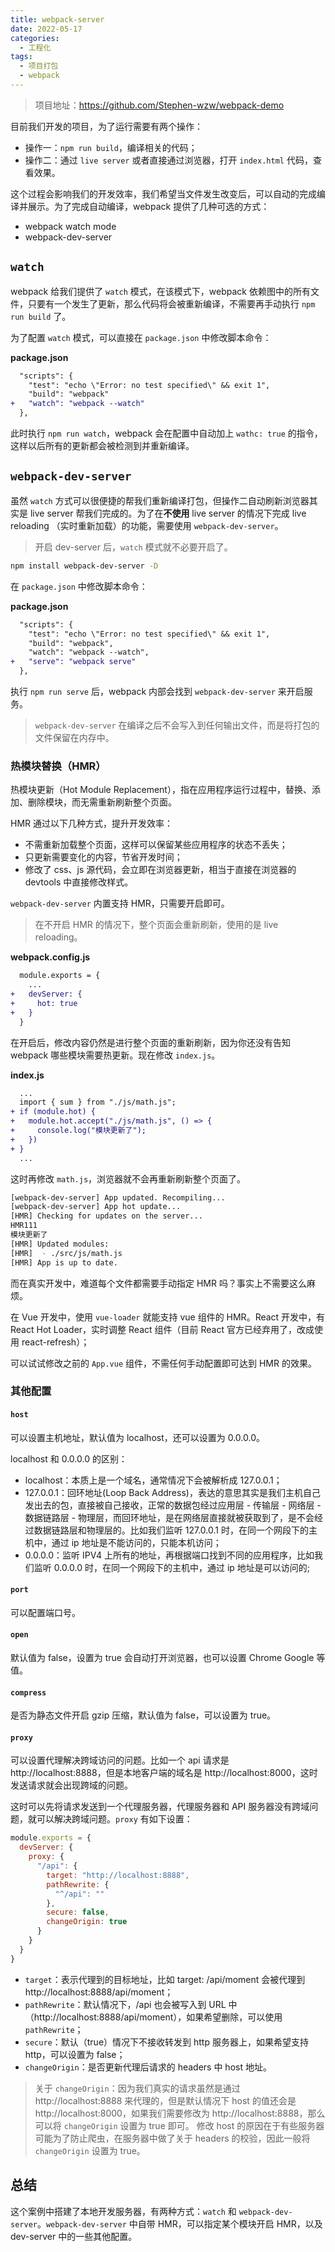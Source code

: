 ```yaml
---
title: webpack-server
date: 2022-05-17
categories:
  - 工程化
tags:
  - 项目打包
  - webpack
---
```


> 项目地址：https://github.com/Stephen-wzw/webpack-demo

目前我们开发的项目，为了运行需要有两个操作：

* 操作一：`npm run build`，编译相关的代码；
* 操作二：通过 `live server` 或者直接通过浏览器，打开 `index.html` 代码，查看效果。

这个过程会影响我们的开发效率，我们希望当文件发生改变后，可以自动的完成编译并展示。为了完成自动编译，webpack 提供了几种可选的方式：

* webpack watch mode
* webpack-dev-server

## `watch`

webpack 给我们提供了 `watch` 模式，在该模式下，webpack 依赖图中的所有文件，只要有一个发生了更新，那么代码将会被重新编译，不需要再手动执行 `npm run build` 了。

为了配置 `watch` 模式，可以直接在 `package.json` 中修改脚本命令：

**package.json**

```diff
  "scripts": {
    "test": "echo \"Error: no test specified\" && exit 1",
    "build": "webpack"
+   "watch": "webpack --watch"
  },
```

此时执行 `npm run watch`，webpack 会在配置中自动加上 `wathc: true` 的指令，这样以后所有的更新都会被检测到并重新编译。

## `webpack-dev-server`

虽然 `watch` 方式可以很便捷的帮我们重新编译打包，但操作二自动刷新浏览器其实是 live server 帮我们完成的。为了在**不使用** live server 的情况下完成 live reloading （实时重新加载）的功能，需要使用 `webpack-dev-server`。

> 开启 dev-server 后，`watch` 模式就不必要开启了。

```bash
npm install webpack-dev-server -D
```

在 `package.json` 中修改脚本命令：

**package.json**

```diff
  "scripts": {
    "test": "echo \"Error: no test specified\" && exit 1",
    "build": "webpack",
    "watch": "webpack --watch",
+   "serve": "webpack serve"
  },
```

执行 `npm run serve` 后，webpack 内部会找到 `webpack-dev-server` 来开启服务。

> `webpack-dev-server` 在编译之后不会写入到任何输出文件，而是将打包的文件保留在内存中。

### 热模块替换（HMR）

热模块更新（Hot Module Replacement），指在应用程序运行过程中，替换、添加、删除模块，而无需重新刷新整个页面。

HMR 通过以下几种方式，提升开发效率：

* 不需重新加载整个页面，这样可以保留某些应用程序的状态不丢失；
* 只更新需要变化的内容，节省开发时间；
* 修改了 css、js 源代码，会立即在浏览器更新，相当于直接在浏览器的 devtools 中直接修改样式。

`webpack-dev-server` 内置支持 HMR，只需要开启即可。

> 在不开启 HMR 的情况下，整个页面会重新刷新，使用的是 live reloading。

**webpack.config.js**

```diff
  module.exports = {
    ...
+   devServer: {
+     hot: true
+   }
  }
```

在开启后，修改内容仍然是进行整个页面的重新刷新，因为你还没有告知 webpack 哪些模块需要热更新。现在修改 `index.js`。

**index.js**

```diff
  ...
  import { sum } from "./js/math.js";
+ if (module.hot) {
+   module.hot.accept("./js/math.js", () => {
+     console.log("模块更新了");
+   })
+ }
  ...
```

这时再修改 `math.js`，浏览器就不会再重新刷新整个页面了。

```bash
[webpack-dev-server] App updated. Recompiling...
[webpack-dev-server] App hot update...
[HMR] Checking for updates on the server...
HMR111
模块更新了
[HMR] Updated modules:
[HMR]  - ./src/js/math.js
[HMR] App is up to date.
```

而在真实开发中，难道每个文件都需要手动指定 HMR 吗？事实上不需要这么麻烦。

在 Vue 开发中，使用 `vue-loader` 就能支持 vue 组件的 HMR。React 开发中，有 React Hot Loader，实时调整 React 组件（目前 React 官方已经弃用了，改成使用 react-refresh）；

可以试试修改之前的 `App.vue` 组件，不需任何手动配置即可达到 HMR 的效果。

### 其他配置

#### `host` 

可以设置主机地址，默认值为 localhost，还可以设置为 0.0.0.0。

localhost 和 0.0.0.0 的区别：

* localhost：本质上是一个域名，通常情况下会被解析成 127.0.0.1；
* 127.0.0.1：回环地址(Loop Back Address)，表达的意思其实是我们主机自己发出去的包，直接被自己接收，正常的数据包经过应用层 - 传输层 - 网络层 - 数据链路层 - 物理层，而回环地址，是在网络层直接就被获取到了，是不会经过数据链路层和物理层的。比如我们监听 127.0.0.1 时，在同一个网段下的主机中，通过 ip 地址是不能访问的，只能本机访问；
* 0.0.0.0：监听 IPV4 上所有的地址，再根据端口找到不同的应用程序，比如我们监听 0.0.0.0 时，在同一个网段下的主机中，通过 ip 地址是可以访问的;

#### `port` 

可以配置端口号。

#### `open` 

默认值为 false，设置为 true 会自动打开浏览器，也可以设置 Chrome Google 等值。

#### `compress`

是否为静态文件开启 gzip 压缩，默认值为 false，可以设置为 true。

#### `proxy`

可以设置代理解决跨域访问的问题。比如一个 api 请求是 http://localhost:8888，但是本地客户端的域名是 http://localhost:8000，这时发送请求就会出现跨域的问题。

这时可以先将请求发送到一个代理服务器，代理服务器和 API 服务器没有跨域问题，就可以解决跨域问题。`proxy` 有如下设置：

```js
module.exports = {
  devServer: {
    proxy: {
      "/api": {
        target: "http://localhost:8888",
        pathRewrite: {
          "^/api": ""
        },
        secure: false,
        changeOrigin: true
      }
    }
  }
}
```

* `target`：表示代理到的目标地址，比如 target:  /api/moment 会被代理到 http://localhost:8888/api/moment；
* `pathRewrite`：默认情况下，/api 也会被写入到 URL 中（http://localhost:8888/api/moment），如果希望删除，可以使用 `pathRewrite`；
* `secure`：默认（true）情况下不接收转发到 http 服务器上，如果希望支持 http，可以设置为 false；
* `changeOrigin`：是否更新代理后请求的 headers 中 host 地址。
  
> 关于 `changeOrigin`：因为我们真实的请求虽然是通过 http://localhost:8888 来代理的，但是默认情况下 host 的值还会是 http://localhost:8000，如果我们需要修改为 http://localhost:8888，那么可以将 `changeOrigin` 设置为 true 即可。
> 修改 host 的原因在于有些服务器可能为了防止爬虫，在服务器中做了关于 headers 的校验，因此一般将 `changeOrigin` 设置为 true。

## 总结

这个案例中搭建了本地开发服务器，有两种方式：`watch` 和 `webpack-dev-server`。`webpack-dev-server` 中自带 HMR，可以指定某个模块开启 HMR，以及 dev-server 中的一些其他配置。